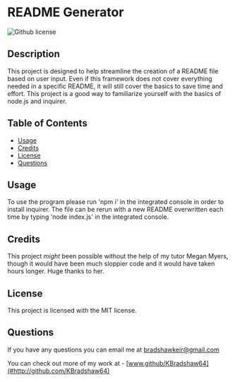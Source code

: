 # README Generator
![Github license](https://img.shields.io/badge/license-MIT-blue.svg)

## Description

This project is designed to help streamline the creation of a README file based on user input. Even if this framework does not cover everything needed in a specific README, it will still cover the basics to save time and effort. This project is a good way to familiarize yourself with the basics of node.js and inquirer.

## Table of Contents
      
- [Usage](#usage)
- [Credits](#credits)
- [License](#license)
- [Questions](#questions)

## Usage

To use the program please run 'npm i' in the integrated console in order to install inquirer. The file can be rerun with a new README overwritten each time by typing 'node index.js' in the integrated console.

## Credits

This project *might* been possible without the help of my tutor Megan Myers, though it would have been much sloppier code and it would have taken hours longer. Huge thanks to her.

## License

This project is licensed with the MIT license.

## Questions

If you have any questions you can email me at bradshawkeir@gmail.com

You can check out more of my work at - [www.github/KBradshaw64](#http://github.com/KBradshaw64)
